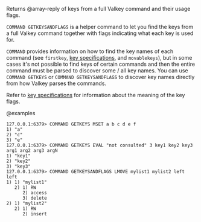 Returns @array-reply of keys from a full Valkey command and their usage flags.

`COMMAND GETKEYSANDFLAGS` is a helper command to let you find the keys from a full Valkey command together with flags indicating what each key is used for.

`COMMAND` provides information on how to find the key names of each command (see `firstkey`, [key specifications](../topics/key-specs.md#logical-operation-flags), and `movablekeys`),
but in some cases it's not possible to find keys of certain commands and then the entire command must be parsed to discover some / all key names.
You can use `COMMAND GETKEYS` or `COMMAND GETKEYSANDFLAGS` to discover key names directly from how Valkey parses the commands.

Refer to [key specifications](../topics/key-specs.md#logical-operation-flags) for information about the meaning of the key flags.

@examples

```valkey-cli
127.0.0.1:6379> COMMAND GETKEYS MSET a b c d e f
1) "a"
2) "c"
3) "e"
127.0.0.1:6379> COMMAND GETKEYS EVAL "not consulted" 3 key1 key2 key3 arg1 arg2 arg3 argN
1) "key1"
2) "key2"
3) "key3"
127.0.0.1:6379> COMMAND GETKEYSANDFLAGS LMOVE mylist1 mylist2 left left
1) 1) "mylist1"
   2) 1) RW
      2) access
      3) delete
2) 1) "mylist2"
   2) 1) RW
      2) insert
```
